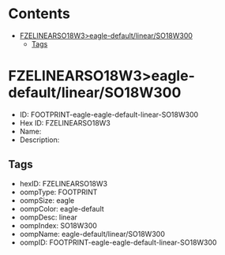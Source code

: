 



Contents
========

* [FZELINEARSO18W3>eagle-default/linear/SO18W300](#fzelinearso18w3eagle-defaultlinearso18w300)
	* [Tags](#tags)

# FZELINEARSO18W3>eagle-default/linear/SO18W300

- ID: FOOTPRINT-eagle-eagle-default-linear-SO18W300
- Hex ID: FZELINEARSO18W3
- Name: 
- Description: 

## Tags

- hexID: FZELINEARSO18W3
- oompType: FOOTPRINT
- oompSize: eagle
- oompColor: eagle-default
- oompDesc: linear
- oompIndex: SO18W300
- oompName: eagle-default/linear/SO18W300
- oompID: FOOTPRINT-eagle-eagle-default-linear-SO18W300
